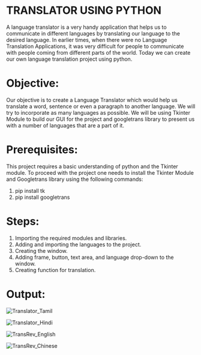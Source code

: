 # TRANSLATOR USING PYTHON
  A language translator is a very handy application that helps us to communicate in different languages by translating our language to the desired language. In earlier times, when there were no Language Translation Applications, it was very difficult for people to communicate with people coming from different parts of the world. Today we can create our own language translation project using python.

# Objective:
Our objective is to create a Language Translator which would help us translate a word, sentence or even a paragraph to another language. We will try to incorporate as many languages as possible. We will be using Tkinter Module to build our GUI for the project and googletrans library to present us with a number of languages that are a part of it. 

# Prerequisites:
This project requires a basic understanding of python and the Tkinter module.
To proceed with the project one needs to install the Tkinter Module and Googletrans library using the following commands:
1. pip install tk
2. pip install googletrans

# Steps:
1. Importing the required modules and libraries.
2. Adding and importing the languages to the project.
3. Creating the window.
4. Adding frame, button, text area, and language drop-down to the window.
5. Creating function for translation.

# Output:
![Translator_Tamil](https://github.com/Navina-Murugadas/Translator_Python/assets/72821323/cd917486-2e88-434a-a219-c81f4a789c04)

![Translator_Hindi](https://github.com/Navina-Murugadas/Translator_Python/assets/72821323/c1fd0845-4d30-4eb9-a2b8-478923557bd7)

![TransRev_English](https://github.com/Navina-Murugadas/Translator_Python/assets/72821323/e00047ab-850a-48f2-a96f-0c76f72abfa1)

![TransRev_Chinese](https://github.com/Navina-Murugadas/Translator_Python/assets/72821323/609ad438-afd3-45a1-8fa9-a2d94d20eadb)


